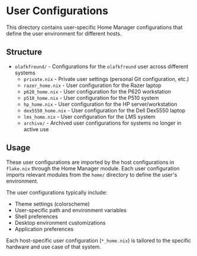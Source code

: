 # User Configurations

This directory contains user-specific Home Manager configurations that define the user environment for different hosts.

## Structure

- `olafkfreund/` - Configurations for the `olafkfreund` user across different systems
  - `private.nix` - Private user settings (personal Git configuration, etc.)
  - `razer_home.nix` - User configuration for the Razer laptop
  - `p620_home.nix` - User configuration for the P620 workstation
  - `p510_home.nix` - User configuration for the P510 system
  - `hp_home.nix` - User configuration for the HP server/workstation
  - `dex5550_home.nix` - User configuration for the Dell Dex5550 laptop
  - `lms_home.nix` - User configuration for the LMS system
  - `archive/` - Archived user configurations for systems no longer in active use

## Usage

These user configurations are imported by the host configurations in `flake.nix` through the Home Manager module. Each user configuration imports relevant modules from the `home/` directory to define the user's environment.

The user configurations typically include:

- Theme settings (colorscheme)
- User-specific path and environment variables
- Shell preferences
- Desktop environment customizations
- Application preferences

Each host-specific user configuration (`*_home.nix`) is tailored to the specific hardware and use case of that system.
